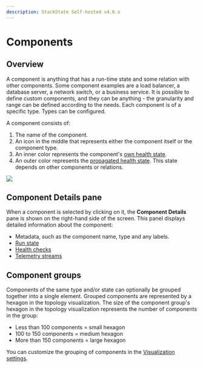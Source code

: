 ```yaml
---
description: StackState Self-hosted v4.6.x
---
```


# Components

## Overview

A component is anything that has a run-time state and some relation with other components. Some component examples are a load balancer, a database server, a network switch, or a business service. It is possible to define custom components, and they can be anything - the granularity and range can be defined according to the needs. Each component is of a specific type. Types can be configured.

A component consists of:

1. The name of the component.
2. An icon in the middle that represents either the component itself or the component type.
3. An inner color represents the component's [own health state](/use/health-state/health-state-in-stackstate.md#element-health-state).
4. An outer color represents the [propagated health state](/use/health-state/health-state-in-stackstate.md#propagated-health-state). This state depends on other components or relations.

![](/.gitbook/assets/021_topology_elements.png)

## Component Details pane

When a component is selected by clicking on it, the **Component Details** pane is shown on the right-hand side of the screen. This panel displays detailed information about the component:

* Metadata, such as the component name, type and any labels.
* [Run state](/use/health-state/run-state.md)
* [Health checks](/use/health-state/add-a-health-check.md)
* [Telemetry streams](/use/metrics-and-events/telemetry_streams.md)

## Component groups

Components of the same type and/or state can optionally be grouped together into a single element. Grouped components are represented by a hexagon in the topology visualization. The size of the component group's hexagon in the topology visualization represents the number of components in the group:

* Less than 100 components = small hexagon
* 100 to 150 components = medium hexagon
* More than 150 components = large hexagon

You can customize the grouping of components in the [Visualization settings](/use/stackstate-ui/views/visualization_settings.md).
